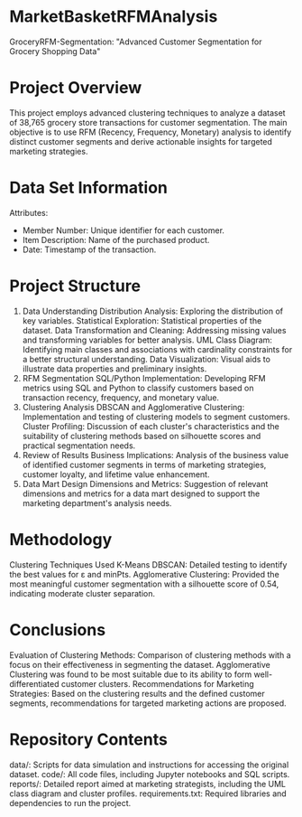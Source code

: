 # MarketBasketRFMAnalysis
GroceryRFM-Segmentation: "Advanced Customer Segmentation for Grocery Shopping Data"

# Project Overview
This project employs advanced clustering techniques to analyze a dataset of 38,765 grocery store transactions for customer segmentation. The main objective is to use RFM (Recency, Frequency, Monetary) analysis to identify distinct customer segments and derive actionable insights for targeted marketing strategies.

# Data Set Information
Attributes:

- Member Number: Unique identifier for each customer.
- Item Description: Name of the purchased product.
- Date: Timestamp of the transaction.
# Project Structure
1. Data Understanding
Distribution Analysis: Exploring the distribution of key variables.
Statistical Exploration: Statistical properties of the dataset.
Data Transformation and Cleaning: Addressing missing values and transforming variables for better analysis.
UML Class Diagram: Identifying main classes and associations with cardinality constraints for a better structural understanding.
Data Visualization: Visual aids to illustrate data properties and preliminary insights.
2. RFM Segmentation
SQL/Python Implementation: Developing RFM metrics using SQL and Python to classify customers based on transaction recency, frequency, and monetary value.
3. Clustering Analysis
DBSCAN and Agglomerative Clustering: Implementation and testing of clustering models to segment customers.
Cluster Profiling: Discussion of each cluster's characteristics and the suitability of clustering methods based on silhouette scores and practical segmentation needs.
4. Review of Results
Business Implications: Analysis of the business value of identified customer segments in terms of marketing strategies, customer loyalty, and lifetime value enhancement.
5. Data Mart Design
Dimensions and Metrics: Suggestion of relevant dimensions and metrics for a data mart designed to support the marketing department's analysis needs.
# Methodology
Clustering Techniques Used
K-Means
DBSCAN: Detailed testing to identify the best values for ε and minPts.
Agglomerative Clustering: Provided the most meaningful customer segmentation with a silhouette score of 0.54, indicating moderate cluster separation.
# Conclusions
Evaluation of Clustering Methods: Comparison of clustering methods with a focus on their effectiveness in segmenting the dataset. Agglomerative Clustering was found to be most suitable due to its ability to form well-differentiated customer clusters.
Recommendations for Marketing Strategies: Based on the clustering results and the defined customer segments, recommendations for targeted marketing actions are proposed.
# Repository Contents
data/: Scripts for data simulation and instructions for accessing the original dataset.
code/: All code files, including Jupyter notebooks and SQL scripts.
reports/: Detailed report aimed at marketing strategists, including the UML class diagram and cluster profiles.
requirements.txt: Required libraries and dependencies to run the project.
